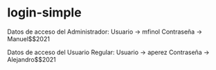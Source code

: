 # login-simple

Datos de acceso del Administrador: Usuario -> mfinol
                                   Contraseña -> Manuel$$2021
                                   
Datos de acceso del Usuario Regular: Usuario -> aperez
                                   Contraseña -> Alejandro$$2021
